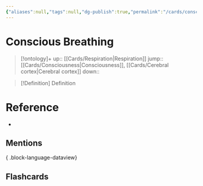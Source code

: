 ```yaml
---
{"aliases":null,"tags":null,"dg-publish":true,"permalink":"/cards/conscious-breathing/","dgPassFrontmatter":true}
---
```


# Conscious Breathing

> [!ontology]+
> up:: [[Cards/Respiration\|Respiration]]
> jump:: [[Cards/Consciousness\|Consciousness]], [[Cards/Cerebral cortex\|Cerebral cortex]]
> down:: 

> [!Definition] Definition
> 

# Reference
- 

## Mentions

{ .block-language-dataview}

## Flashcards
